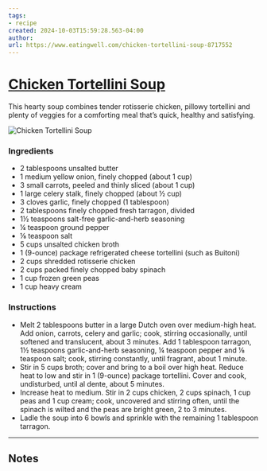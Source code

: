 ```yaml
---
tags: 
- recipe 
created: 2024-10-03T15:59:28.563-04:00
author: 
url: https://www.eatingwell.com/chicken-tortellini-soup-8717552 
---
```


# [Chicken Tortellini Soup](https://www.eatingwell.com/chicken-tortellini-soup-8717552)

This hearty soup combines tender rotisserie chicken, pillowy tortellini and plenty of veggies for a comforting meal that’s quick, healthy and satisfying.

![Chicken Tortellini Soup](https://www.eatingwell.com/thmb/r043w-I9FUwoU63hdlbeH9nQyAA=/1500x0/filters:no_upscale():max_bytes(150000):strip_icc()/Chicken-Tortellini-soup-Beauty1-11989_preview_maxWidth_4000_maxHeight_4000_ppi_300_quality_100-4d7c7ec3b7234d3b9e047e78dcd7483b.jpg)

### Ingredients

- 2 tablespoons unsalted butter
- 1 medium yellow onion, finely chopped (about 1 cup)
- 3 small carrots, peeled and thinly sliced (about 1 cup)
- 1 large celery stalk, finely chopped (about ½ cup)
- 3 cloves garlic, finely chopped (1 tablespoon)
- 2 tablespoons finely chopped fresh tarragon, divided
- 1½ teaspoons salt-free garlic-and-herb seasoning
- ¼ teaspoon ground pepper
- ⅛ teaspoon salt
- 5 cups unsalted chicken broth
- 1 (9-ounce) package refrigerated cheese tortellini (such as Buitoni)
- 2 cups shredded rotisserie chicken
- 2 cups packed finely chopped baby spinach
- 1 cup frozen green peas
- 1 cup heavy cream

### Instructions

- Melt 2 tablespoons butter in a large Dutch oven over medium-high heat. Add onion, carrots, celery and garlic; cook, stirring occasionally, until softened and translucent, about 3 minutes. Add 1 tablespoon tarragon, 1½ teaspoons garlic-and-herb seasoning, ¼ teaspoon pepper and ⅛ teaspoon salt; cook, stirring constantly, until fragrant, about 1 minute.
- Stir in 5 cups broth; cover and bring to a boil over high heat. Reduce heat to low and stir in 1 (9-ounce) package tortellini. Cover and cook, undisturbed, until al dente, about 5 minutes.
- Increase heat to medium. Stir in 2 cups chicken, 2 cups spinach, 1 cup peas and 1 cup cream; cook, uncovered and stirring often, until the spinach is wilted and the peas are bright green, 2 to 3 minutes.
- Ladle the soup into 6 bowls and sprinkle with the remaining 1 tablespoon tarragon.

-----

## Notes
